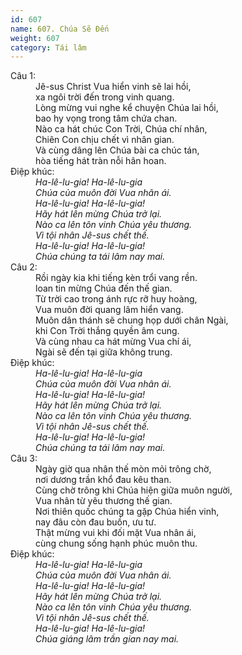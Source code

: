 ```yaml
---
id: 607
name: 607. Chúa Sẽ Đến
weight: 607
category: Tái lâm
---
```

<dl><dt>Câu 1:</dt><dd data-verse="1">Jê-sus Christ Vua hiển vinh sẽ lai hồi, <br/>xa ngôi trời đến trong vinh quang. <br/>Lòng mừng vui nghe kể chuyện Chúa lai hồi, <br/>bao hy vọng trong tâm chứa chan. <br/>Nào ca hát chúc Con Trời, Chúa chí nhân, <br/>Chiên Con chịu chết vì nhân gian. <br/>Và cùng dâng lên Chúa bài ca chúc tán, <br/>hòa tiếng hát tràn nỗi hân hoan. </dd><dt>Điệp khúc:</dt><dd data-chorus="1"><em>Ha-lê-lu-gia! Ha-lê-lu-gia <br/>Chúa của muôn đời Vua nhân ái. <br/>Ha-lê-lu-gia! Ha-lê-lu-gia! <br/>Hãy hát lên mừng Chúa trở lại. <br/>Nào ca lên tôn vinh Chúa yêu thương. <br/>Vì tội nhân Jê-sus chết thế. <br/>Ha-lê-lu-gia! Ha-lê-lu-gia! <br/>Chúa chúng ta tái lâm nay mai. </em></dd><dt>Câu 2:</dt><dd data-verse="2">Rồi ngày kia khi tiếng kèn trổi vang rền. <br/>loan tin mừng Chúa đến thế gian. <br/>Từ trời cao trong ánh rực rỡ huy hoàng, <br/>Vua muôn đời quang lâm hiển vang. <br/>Muôn dân thánh sẽ chung họp dưới chân Ngài, <br/>khi Con Trời thắng quyền âm cung. <br/>Và cùng nhau ca hát mừng Vua chí ái, <br/>Ngài sẽ đến tại giữa không trung. </dd><dt>Điệp khúc:</dt><dd data-chorus="1"><em>Ha-lê-lu-gia! Ha-lê-lu-gia <br/>Chúa của muôn đời Vua nhân ái. <br/>Ha-lê-lu-gia! Ha-lê-lu-gia! <br/>Hãy hát lên mừng Chúa trở lại. <br/>Nào ca lên tôn vinh Chúa yêu thương. <br/>Vì tội nhân Jê-sus chết thế. <br/>Ha-lê-lu-gia! Ha-lê-lu-gia! <br/>Chúa chúng ta tái lâm nay mai. </em></dd><dt>Câu 3:</dt><dd data-verse="3">Ngày giờ qua nhân thế mòn mỏi trông chờ, <br/>nơi dương trần khổ đau kêu than. <br/>Cùng chờ trông khi Chúa hiện giữa muôn người, <br/>Vua nhân từ yêu thương thế gian. <br/>Nơi thiên quốc chúng ta gặp Chúa hiển vinh, <br/>nay đâu còn đau buồn, ưu tư. <br/>Thật mừng vui khi đối mặt Vua nhân ái, <br/>cùng chung sống hạnh phúc muôn thu. </dd><dt>Điệp khúc:</dt><dd data-chorus="1"><em>Ha-lê-lu-gia! Ha-lê-lu-gia <br/>Chúa của muôn đời Vua nhân ái. <br/>Ha-lê-lu-gia! Ha-lê-lu-gia! <br/>Hãy hát lên mừng Chúa trở lại. <br/>Nào ca lên tôn vinh Chúa yêu thương. <br/>Vì tội nhân Jê-sus chết thế. <br/>Ha-lê-lu-gia! Ha-lê-lu-gia! <br/>Chúa giáng lâm trần gian nay mai. </em></dd></dl>
